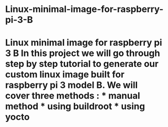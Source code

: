 # Linux-minimal-image-for-raspberry-pi-3-B
# Linux minimal image for raspberry pi 3 B  In this project we will go through step by step tutorial to generate our custom linux image built for raspberry pi 3 model B. We will cover three methods :  * manual method  * using buildroot * using yocto 
